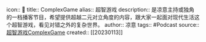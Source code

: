 icon:: 
title:: ComplexGame
alias:: 超智游戏
description:: 是凉意主持或独角的一档播客节目，希望提供超越二元对立角度的内容，跟大家一起面对现代生活这个超智游戏，看见对错之外的复杂世界。
author:: 凉意
tags:: #Podcast
source:: [超智游戏ComplexGame](https://pod.link/1535884558)
created:: [[20230113]]
